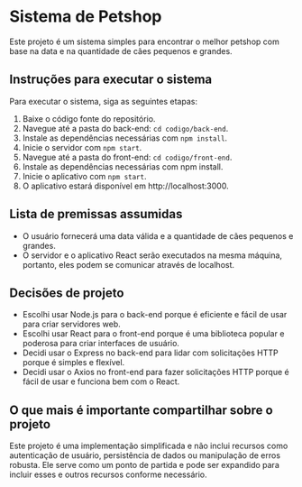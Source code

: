 # Sistema de Petshop

Este projeto é um sistema simples para encontrar o melhor petshop com base na data e na quantidade de cães pequenos e grandes.

## Instruções para executar o sistema

Para executar o sistema, siga as seguintes etapas:

1. Baixe o código fonte do repositório.
1. Navegue até a pasta do back-end: `cd codigo/back-end`.
1. Instale as dependências necessárias com `npm install`.
1. Inicie o servidor com `npm start`.
1. Navegue até a pasta do front-end: `cd codigo/front-end`.
1. Instale as dependências necessárias com npm install.
1. Inicie o aplicativo com `npm start`.
1. O aplicativo estará disponível em http://localhost:3000.

## Lista de premissas assumidas

- O usuário fornecerá uma data válida e a quantidade de cães pequenos e grandes.
- O servidor e o aplicativo React serão executados na mesma máquina, portanto, eles podem se comunicar através de localhost.

## Decisões de projeto

- Escolhi usar Node.js para o back-end porque é eficiente e fácil de usar para criar servidores web.
- Escolhi usar React para o front-end porque é uma biblioteca popular e poderosa para criar interfaces de usuário.
- Decidi usar o Express no back-end para lidar com solicitações HTTP porque é simples e flexível.
- Decidi usar o Axios no front-end para fazer solicitações HTTP porque é fácil de usar e funciona bem com o React.

## O que mais é importante compartilhar sobre o projeto

Este projeto é uma implementação simplificada e não inclui recursos como autenticação de usuário, persistência de dados ou manipulação de erros robusta. Ele serve como um ponto de partida e pode ser expandido para incluir esses e outros recursos conforme necessário.
